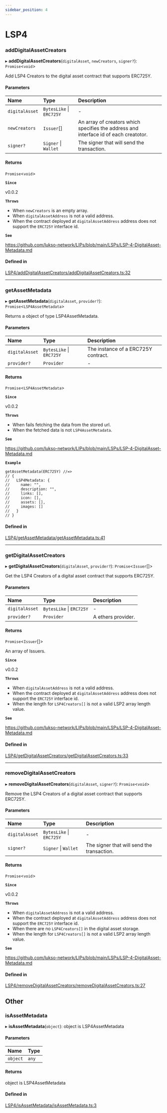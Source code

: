```yaml
---
sidebar_position: 4
---
```


# LSP4

### addDigitalAssetCreators

▸ **addDigitalAssetCreators**(`digitalAsset`, `newCreators`, `signer?`): `Promise`\<`void`\>

Add LSP4 Creators to the digital asset contract that supports ERC725Y.

#### Parameters

| Name           | Type                     | Description                                                                          |
| :------------- | :----------------------- | :----------------------------------------------------------------------------------- |
| `digitalAsset` | `BytesLike` \| `ERC725Y` | -                                                                                    |
| `newCreators`  | `Issuer`[]               | An array of creators which specifies the address and interface id of each creatotor. |
| `signer?`      | `Signer` \| `Wallet`     | The signer that will send the transaction.                                           |

#### Returns

`Promise`\<`void`\>

**`Since`**

v0.0.2

**`Throws`**

- When `newCreators` is an empty array.
- When `digitalAssetAddress` is not a valid address.
- When the contract deployed at `digitalAssetAddress` address does not support the `ERC725Y` interface id.

**`See`**

https://github.com/lukso-network/LIPs/blob/main/LSPs/LSP-4-DigitalAsset-Metadata.md

#### Defined in

[LSP4/addDigitalAssetCreators/addDigitalAssetCreators.ts:32](https://github.com/lukso-network/lsp-utils/blob/afc7430/src/LSP4/addDigitalAssetCreators/addDigitalAssetCreators.ts#L32)

---

### getAssetMetadata

▸ **getAssetMetadata**(`digitalAsset`, `provider?`): `Promise`\<`LSP4AssetMetadata`\>

Returns a object of type LSP4AssetMetadata.

#### Parameters

| Name           | Type                     | Description                         |
| :------------- | :----------------------- | :---------------------------------- |
| `digitalAsset` | `BytesLike` \| `ERC725Y` | The instance of a ERC725Y contract. |
| `provider?`    | `Provider`               | -                                   |

#### Returns

`Promise`\<`LSP4AssetMetadata`\>

**`Since`**

v0.0.2

**`Throws`**

- When fails fetching the data from the stored url.
- When the fetched data is not `LSP4AssetMetadata`.

**`See`**

https://github.com/lukso-network/LIPs/blob/main/LSPs/LSP-4-DigitalAsset-Metadata.md

**`Example`**

```
getAssetMetadata(ERC725Y) //=>
// {
//   LSP4Metadata: {
//     name: "",
//     description: "",
//     links: [],
//     icon: [],
//     assets: [],
//     images: []
//   }
// }
```

#### Defined in

[LSP4/getAssetMetadata/getAssetMetadata.ts:41](https://github.com/lukso-network/lsp-utils/blob/afc7430/src/LSP4/getAssetMetadata/getAssetMetadata.ts#L41)

---

### getDigitalAssetCreators

▸ **getDigitalAssetCreators**(`digitalAsset`, `provider?`): `Promise`\<`Issuer`[]\>

Get the LSP4 Creators of a digital asset contract that supports ERC725Y.

#### Parameters

| Name           | Type                     | Description        |
| :------------- | :----------------------- | :----------------- |
| `digitalAsset` | `BytesLike` \| `ERC725Y` | -                  |
| `provider?`    | `Provider`               | A ethers provider. |

#### Returns

`Promise`\<`Issuer`[]\>

An array of Issuers.

**`Since`**

v0.0.2

**`Throws`**

- When `digitalAssetAddress` is not a valid address.
- When the contract deployed at `digitalAssetAddress` address does not support the `ERC725Y` interface id.
- When the length for `LSP4Creators[]` is not a valid LSP2 array length value.

**`See`**

https://github.com/lukso-network/LIPs/blob/main/LSPs/LSP-4-DigitalAsset-Metadata.md

#### Defined in

[LSP4/getDigitalAssetCreators/getDigitalAssetCreators.ts:33](https://github.com/lukso-network/lsp-utils/blob/afc7430/src/LSP4/getDigitalAssetCreators/getDigitalAssetCreators.ts#L33)

---

### removeDigitalAssetCreators

▸ **removeDigitalAssetCreators**(`digitalAsset`, `signer?`): `Promise`\<`void`\>

Remove the LSP4 Creators of a digital asset contract that supports ERC725Y.

#### Parameters

| Name           | Type                     | Description                                |
| :------------- | :----------------------- | :----------------------------------------- |
| `digitalAsset` | `BytesLike` \| `ERC725Y` | -                                          |
| `signer?`      | `Signer` \| `Wallet`     | The signer that will send the transaction. |

#### Returns

`Promise`\<`void`\>

**`Since`**

v0.0.2

**`Throws`**

- When `digitalAssetAddress` is not a valid address.
- When the contract deployed at `digitalAssetAddress` address does not support the `ERC725Y` interface id.
- When there are no `LSP4Creators[]` in the digital asset storage.
- When the length for `LSP4Creators[]` is not a valid LSP2 array length value.

**`See`**

https://github.com/lukso-network/LIPs/blob/main/LSPs/LSP-4-DigitalAsset-Metadata.md

#### Defined in

[LSP4/removeDigitalAssetCreators/removeDigitalAssetCreators.ts:27](https://github.com/lukso-network/lsp-utils/blob/afc7430/src/LSP4/removeDigitalAssetCreators/removeDigitalAssetCreators.ts#L27)

## Other

### isAssetMetadata

▸ **isAssetMetadata**(`object`): object is LSP4AssetMetadata

#### Parameters

| Name     | Type  |
| :------- | :---- |
| `object` | `any` |

#### Returns

object is LSP4AssetMetadata

#### Defined in

[LSP4/isAssetMetadata/isAssetMetadata.ts:3](https://github.com/lukso-network/lsp-utils/blob/afc7430/src/LSP4/isAssetMetadata/isAssetMetadata.ts#L3)
